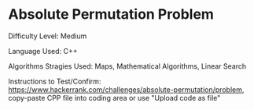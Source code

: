 # Absolute Permutation Problem
Difficulty Level: Medium

Language Used: C++

Algorithms Stragies Used: Maps, Mathematical Algorithms, Linear Search

Instructions to Test/Confirm: https://www.hackerrank.com/challenges/absolute-permutation/problem, copy-paste CPP file into coding area or use "Upload code as file"
